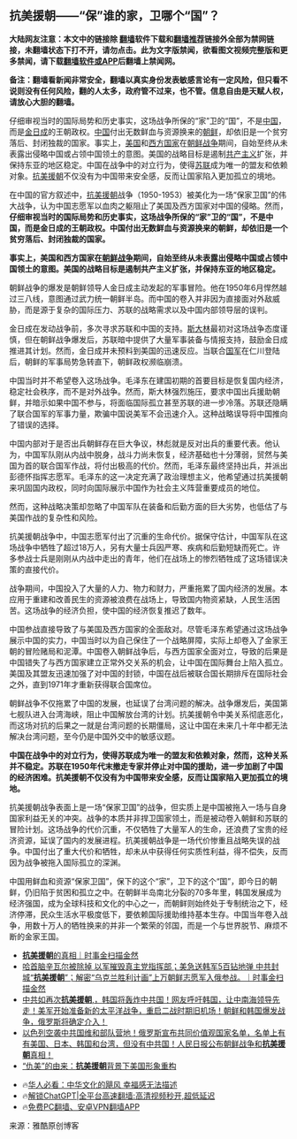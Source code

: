  <!-- 面包屑导航 --> <h2>抗美援朝——“保”谁的家，卫哪个“国”？</h2> <p class="notice"><b>大陆网友注意：本文中的链接除 <a href="https://github.com/bannedbook/fanqiang" >翻墙</a>软件下载和<a href="https://github.com/killgcd/justmysocks/blob/master/README.md">翻墙推荐</a>链接外全部为禁网链接，未翻墙状态下打不开，请勿点击。此为文字版禁闻，欲看图文视频完整版和更多禁闻，请下载<a href="https://github.com/bannedbook/fanqiang">翻墙软件或APP</a>后翻墙上禁闻网。</p><p>备注：翻墙看新闻非常安全，翻墙以真实身份发表敏感言论有一定风险，但只看不说则没有任何风险，翻的人太多，政府管不过来，也不管。信息自由是天赋人权，请放心大胆的翻墙。</b></p>  <div class="entry"> <p id="summary">仔细审视当时的国际局势和历史事实，这场战争所保的“家”卫的“国”，不是<span class='wp_keywordlink_affiliate'><a href="https://www.bannedbook.org/" title="中国" target="_blank">中国</a></span>，而是<a href="https://www.bannedbook.org/bnews/tag/%e9%87%91%e6%97%a5%e6%88%90/" class="st_tag internal_tag" rel="tag" title="标签 金日成 下的日志">金日成</a>的王朝政权。<a href="https://www.bannedbook.org/bnews/tag/%E4%B8%AD%E5%9B%BD/" class="st_tag internal_tag" rel="tag" title="标签 中国 下的日志">中国</a>付出无数鲜血与资源换来的<a href="https://www.bannedbook.org/bnews/tag/%e6%9c%9d%e9%b2%9c/" class="st_tag internal_tag" rel="tag" title="标签 朝鲜 下的日志">朝鲜</a>，却依旧是一个贫穷落后、封闭独裁的国家。事实上，<a href="https://www.bannedbook.org/bnews/tag/%e7%be%8e%e5%9b%bd/" class="st_tag internal_tag" rel="tag" title="标签 美国 下的日志">美国</a>和<a href="https://www.bannedbook.org/bnews/tag/%e8%a5%bf%e6%96%b9%e5%9b%bd%e5%ae%b6/" class="st_tag internal_tag" rel="tag" title="标签 西方国家 下的日志">西方国家</a>在<span class='wp_keywordlink'><a href="https://www.bannedbook.org/forum2/topic1037.html" title="朝鲜战争——李奇微回忆录" target="_blank">朝鲜战争</a></span>期间，自始至终从未表露出侵略中国或占领中国领土的意图。美国的战略目标是遏制<span class='wp_keywordlink'><a href="https://www.bannedbook.org/forum2/topic6177.html" title="《共产主义的终极目的》" target="_blank">共产主义</a></span>扩张，并保持东亚的地区稳定。中国在战争中的对立行为，使得<a href="https://www.bannedbook.org/bnews/tag/%E8%8B%8F%E8%81%94/" class="st_tag internal_tag" rel="tag" title="标签 苏联 下的日志">苏联</a>成为唯一的盟友和依赖对象。<span class='wp_keywordlink'><a href="https://www.bannedbook.org/forum2/topic952.html" title="历史回顾：从“抗美援朝”到“大跃进”" target="_blank">抗美援朝</a></span>不仅没有为中国带来安全感，反而让国家陷入更加孤立的境地。</p> <p>在中国的官方叙述中，<a href="https://www.bannedbook.org/bnews/tag/%E6%8A%97%E7%BE%8E%E6%8F%B4%E6%9C%9D/" class="st_tag internal_tag" rel="tag" title="标签 抗美援朝 下的日志">抗美援朝</a>战争（1950-1953）被美化为一场“保家卫国”的伟大战争，认为中国志愿军以血肉之躯阻止了美国及西方国家对中国的侵略。然而，<strong>仔细审视当时的国际局势和历史事实，这场战争所保的“家”卫的“国”，不是中国，而是金日成的王朝政权。中国付出无数鲜血与资源换来的朝鲜，却依旧是一个贫穷落后、封闭独裁的国家。</strong></p> <p><strong>事实上，美国和西方国家在<a href="https://www.bannedbook.org/bnews/tag/%E6%9C%9D%E9%B2%9C%E6%88%98%E4%BA%89/" class="st_tag internal_tag" rel="tag" title="标签 朝鲜战争 下的日志">朝鲜战争</a>期间，自始至终从未表露出侵略中国或占领中国领土的意图。美国的战略目标是遏制共产主义扩张，并保持东亚的地区稳定。</strong></p> <p>朝鲜战争的爆发是朝鲜领导人金日成主动发起的军事冒险。他在1950年6月悍然越过三八线，意图通过武力统一朝鲜半岛。而中国的卷入并非因为直接面对外敌威胁，而是源于复杂的国际压力、苏联的战略需求以及中国内部领导层的误判。</p>  <p>金日成在发动战争前，多次寻求苏联和中国的支持。<span class='wp_keywordlink'><a href="https://www.bannedbook.org/forum2/topic1256.html" title="斯大林（上、中、下册）" target="_blank">斯大林</a></span>最初对这场战争态度谨慎，但在朝鲜战争爆发后，苏联暗中提供了大量军事装备与情报支持，鼓励金日成推进其计划。然而，金日成并未预料到美国的迅速反应。当联合<a href="https://www.bannedbook.org/bnews/tag/%E5%9B%BD%E5%86%9B/" class="st_tag internal_tag" rel="tag" title="标签 国军 下的日志">国军</a>在仁川登陆后，朝鲜的军事局势急转直下，朝鲜政权濒临崩溃。</p> <p>中国当时并不希望卷入这场战争。毛泽东在建国初期的首要目标是恢复国内经济，稳定社会秩序，而不是对外战争。然而，斯大林强烈施压，要求中国出兵援助朝鲜，并暗示如果中国不参与，将面临国际孤立甚至苏联的进一步冷落。苏联还隐瞒了联合国军的军事力量，欺骗中国说美军不会迅速介入。这种战略误导将中国推向了错误的选择。</p> <p>中国内部对于是否出兵朝鲜存在巨大争议，林彪就是反对出兵的重要代表。他认为，中国军队刚从内战中脱身，战斗力尚未恢复，经济基础也十分薄弱，贸然与美国为首的联合国军作战，将付出极高的代价。然而，毛泽东最终坚持出兵，并派出彭德怀指挥志愿军。毛泽东的这一决定充满了政治理想主义，他希望通过抗美援朝来巩固国内政权，同时向国际展示中国作为社会主义阵营重要成员的地位。</p> <p>然而，这种战略决策却忽略了中国军队在装备和后勤方面的巨大劣势，也低估了与美国作战的复杂性和风险。</p>  <p>抗美援朝战争中，中国志愿军付出了沉重的生命代价。据保守估计，中国军队在这场战争中牺牲了超过18万人，另有大量士兵因严寒、疾病和后勤短缺而死亡。许多参战士兵是刚刚从内战中走出的青年，他们在战场上的惨烈牺牲成了这场错误决策的直接代价。</p> <p>战争期间，中国投入了大量的人力、物力和财力，严重拖累了国内经济的发展。本应用于重建和改善民生的资源被浪费在战场上，导致国内物资紧缺，人民生活困苦。这场战争的经济负担，使中国的经济恢复推迟了数年。</p> <p>中国参战直接导致了与美国及西方国家的全面敌对。尽管毛泽东希望通过这场战争展示中国的实力，中国当时以为自己保住了一个战略屏障，实际上却卷入了金家王朝的冒险赌局和泥潭。中国卷入朝鲜战争后，与西方国家全面对立，导致的后果是中国错失了与西方国家建立正常外交关系的机会，让中国在国际舞台上陷入孤立。美国及其盟友迅速加强了对中国的封锁，中国在战后被联合国长期排斥在国际社会之外，直到1971年才重新获得联合国席位。</p> <p>朝鲜战争不仅拖累了中国的发展，也延误了台湾问题的解决。战争爆发后，美国第七舰队进入台湾海峡，阻止中国解放台湾的计划。抗美援朝令中美关系彻底恶化，而这场对抗的后果之一就是台湾问题的长期僵局，这让中国在未来几十年中都无法解决台湾问题，至今仍是中国外交中的敏感议题。</p>  <p><strong>中国在战争中的对立行为，使得苏联成为唯一的盟友和依赖对象，然而，这种关系并不稳定。苏联在1950年代末撤走专家并停止对中国的援助，进一步加剧了中国的经济困难。抗美援朝不仅没有为中国带来安全感，反而让国家陷入更加孤立的境地。</strong></p> <p>抗美援朝战争表面上是一场“保家卫国”的战争，但实质上是中国被拖入一场与自身国家利益无关的冲突。战争的本质并非捍卫国家领土，而是被动卷入朝鲜和苏联的冒险计划。这场战争的代价沉重，不仅牺牲了大量军人的生命，还浪费了宝贵的经济资源，延误了国内的发展进程。抗美援朝战争是一场代价惨重且战略失误的战争。中国付出了重大代价和牺牲，却未从中获得任何实质性利益，得不偿失，反而因为战争被拖入国际孤立的深渊。</p> <p>中国用鲜血和资源“保家卫国”，保下的这个“家”，卫下的这个“国”，即今日的朝鲜，仍旧陷于贫困和孤立之中。在朝鲜半岛南北分裂的70多年里，韩国发展成为经济强国，成为全球科技和文化的中心之一，而朝鲜则始终处于专制统治之下，经济停滞，民众生活水平极度低下，要依赖国际援助维持基本生存。中国当年卷入战争，用数十万人的牺牲换来的并非一个繁荣的邻国，而是一个与世界脱节、麻烦不断的金家王国。</p> <!--<div id="taboola-mid-1"></div>--><ul class='op-related-articles' title='相关阅读'> <li><a href='https://www.bannedbook.org/bnews/sohnews/20241019/2103669.html' target='_blank'><b>抗美援朝</b>的真相｜时事金扫描金然</a></li> <li><a href='https://www.bannedbook.org/bnews/sohnews/20241018/2103349.html' target='_blank'>哈首脑辛瓦尔被除掉 以军摧毁真主党指挥部；美急送韩军5百钻地弹 中共封城“<b>抗美援朝</b>”；解密“乌克兰胜利计画”上万朝鲜志愿军入俄参战。｜时事金扫描金然</a></li> <li><a href='https://www.bannedbook.org/bnews/sohnews/20241017/2102874.html' target='_blank'>中共如再次<b>抗美援朝</b>,，韩国将轰炸中共国！网友呼吁韩国，让中南海领导先走！美军开始准备新的太平洋战争，重启二战时期旧机场！朝鲜和韩国爆发战争，俄罗斯将确定介入！</a></li> <li><a href='https://www.bannedbook.org/bnews/sohnews/20240925/2093463.html' target='_blank'>以色列空袭中共国维和部队营地！俄罗斯宣布共同价值观国家名单，名单上有有美国、日本、韩国和台湾，但没有中共国！人民日报公布朝鲜战争和<b>抗美援朝</b>真相！</a></li> <li><a href='https://www.bannedbook.org/bnews/comments/20240712/2061092.html' target='_blank'>“仇美”的由来：<b>抗美援朝</b>背景下美国形象重构</a></li> </ul> <ul class="texttj"> <!--<li>🔥<a href="https://www.bannedbook.org/bnews/ssgc/20230219/1850782.html" target="_blank">法国犹太老板：神告诉我们，只有一位中国人能救人类</a></li>--> <li>🔥<a href="https://www.bannedbook.org/bnews/comments/20220220/1694796.html" target="_blank">华人必看：中华文化的飓风 幸福感无法描述</a></li> <li>🔥<a href="https://github.com/bannedbook/fanqiang/wiki/V2ray%E6%9C%BA%E5%9C%BA" target="_blank">解锁ChatGPT|全平台高速翻墙:高清视频秒开,超低延迟</a></li> <li>🔥<a href="https://github.com/bannedbook/fanqiang/wiki/%E7%A6%81%E9%97%BB%E7%BD%91%E5%AE%89%E5%8D%93%E7%BF%BB%E5%A2%99%E6%96%B0%E9%97%BBAPP" target="_blank">免费PC翻墙、安卓VPN翻墙APP</a></li> </ul><p class="src-info">来源：雅酷原创博客 </p> <a name='sharetosocial'></a> <div style="margin-bottom:5px;padding-bottom:5px;clear:both"> <div id="archive-pix-1" class="banner-ads"> <!-- AuctionX Display platform tag START --> <div id="27602x728x90x621x_ADSLOT1" clicktrack="%%CLICK_URL_ESC%%"></div>  <!-- AuctionX Display platform tag END --> </div> <div id="archive-pix-2" class="banner-ads"> <!-- AuctionX Display platform tag START --> <div id="27556x300x250x621x_ADSLOT1" clicktrack="%%CLICK_URL_ESC%%" style="margin:0 auto;text-align:center"></div>  <!-- AuctionX Display platform tag END --> </div> </div>  <div id="archive-pix-1" class="banner-ads"> <!-- AuctionX Display platform tag START --> <div id="27603x728x90x621x_ADSLOT1" clicktrack="%%CLICK_URL_ESC%%"></div>  <!-- AuctionX Display platform tag END --> </div> </div><!--END ENTRY--> 